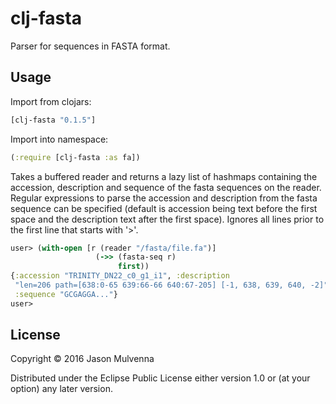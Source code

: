 # clj-fasta

Parser for sequences in FASTA format.

## Usage

Import from clojars:

```clojure
[clj-fasta "0.1.5"]
```

Import into namespace:

```clojure
(:require [clj-fasta :as fa])
```

Takes a buffered reader and returns a lazy list of hashmaps containing
the accession, description and sequence of the fasta sequences on the
reader. Regular expressions to parse the accession and description
from the fasta sequence can be specified (default is accession being
text before the first space and the description text after the first
space). Ignores all lines prior to the first line that starts with
'>'.

```clojure
user> (with-open [r (reader "/fasta/file.fa")]
                   (->> (fasta-seq r)
                        first))
{:accession "TRINITY_DN22_c0_g1_i1", :description 
 "len=206 path=[638:0-65 639:66-66 640:67-205] [-1, 638, 639, 640, -2]",
 :sequence "GCGAGGA..."}
user>
```

## License

Copyright © 2016 Jason Mulvenna

Distributed under the Eclipse Public License either version 1.0 or (at
your option) any later version.
